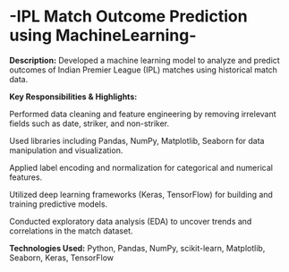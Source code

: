 # -IPL Match Outcome Prediction using MachineLearning-
**Description:**
Developed a machine learning model to analyze and predict outcomes of Indian Premier League (IPL) matches using historical match data.

**Key Responsibilities & Highlights:**

Performed data cleaning and feature engineering by removing irrelevant fields such as date, striker, and non-striker.

Used libraries including Pandas, NumPy, Matplotlib, Seaborn for data manipulation and visualization.

Applied label encoding and normalization for categorical and numerical features.

Utilized deep learning frameworks (Keras, TensorFlow) for building and training predictive models.

Conducted exploratory data analysis (EDA) to uncover trends and correlations in the match dataset.

**Technologies Used:**
Python, Pandas, NumPy, scikit-learn, Matplotlib, Seaborn, Keras, TensorFlow
